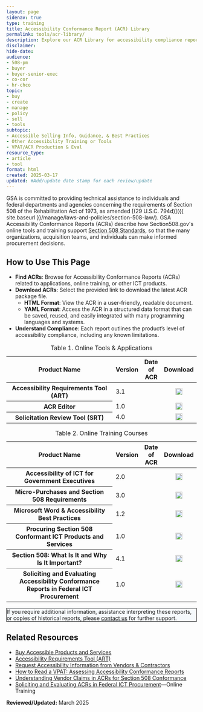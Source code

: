 ```yaml
---
layout: page
sidenav: true
type: training
title: Accessibility Conformance Report (ACR) Library
permalink: tools/acr-library/
description: Explore our ACR Library for accessibility compliance reports on our ICT tools and online training. Ensure Section 508 compliance for informed procurement and development.
disclaimer: 
hide-date: 
audience: 
- 508-pm
- buyer
- buyer-senior-exec
- co-cor
- hr-chco
topic: 
- buy
- create
- manage
- policy
- sell
- tools
subtopic: 
- Accessible Selling Info, Guidance, & Best Practices
- Other Accessibility Training or Tools
- VPAT/ACR Production & Eval
resource_type: 
- article
- tool
format: html
created: 2025-03-17
updated: #Add/update date stamp for each review/update
---
```

GSA is committed to providing technical assistance to individuals and federal departments and agencies concerning the requirements of Section 508 of the Rehabilitation Act of 1973, as amended [(29 U.S.C. 794d)]({{ site.baseurl }}/manage/laws-and-policies/section-508-law/). GSA Accessibility Conformance Reports (ACRs) describe how Section508.gov's online tools and training support <a href="https://www.access-board.gov/ict/" target="_blank" class="usa-link--external">Section 508 Standards</a>, so that the many organizations, acquisition teams, and individuals can make informed procurement decisions.

## How to Use This Page

* **Find ACRs**: Browse for Accessibility Conformance Reports (ACRs) related to applications, online training, or other ICT products.
* **Download ACRs**: Select the provided link to download the latest ACR package file.
  * **HTML Format**: View the ACR in a user-friendly, readable document.
  * **YAML Format**: Access the ACR in a structured data format that can be saved, reused, and easily integrated with many programming languages and systems.
* **Understand Compliance**: Each report outlines the product’s level of accessibility compliance, including any known limitations.

<table id="table-1" class="grid-col-12 usa-table usa-table--borderless striped margin-top-4">
  <caption>Table 1. Online Tools & Applications</caption>
  <thead>
    <tr>
      <th scope="col" style="width:100%">Product Name</th>
      <th scope="col" class="center">Version</th>
      <th scope="col" class="center text-no-wrap">Date of ACR</th>
      <th scope="col" class="center">Download</th>
    </tr>
  </thead>
  <tbody>
    <tr>
      <th id="art" scope="row">Accessibility Requirements Tool (ART)</th>
      <td class="center">3.1</td>
      <td class="center"></td>
      <td style="vertical-align: middle; text-align: center;"><a href="https://assets.section508.gov/assets/files/acr-library/gsa-section580gov-acr-art.zip" aria-label="Download ACR for " aria-describedby="art"><img src="{{ site.baseurl }}/assets/images/icons/download-green.png" width="18px" height="18px" class="margin-top-05 margin-bottom-neg-05" alt=""></a></td>
    </tr>
    <tr>
      <th id="acre" scope="row">ACR Editor</th>
      <td class="center">1.0</td>
      <td class="center"></td>
      <td style="vertical-align: middle; text-align: center;"><a href="https://assets.section508.gov/assets/files/acr-library/gsa-section580gov-acr-acreditor.zip" aria-label="Download ACR for " aria-describedby="acre"><img src="{{ site.baseurl }}/assets/images/icons/download-green.png" width="18px" height="18px" class="margin-top-05 margin-bottom-neg-05" alt=""></a></td>
    </tr>
    <tr>
      <th id="srt" scope="row">Solicitation Review Tool (SRT)</th>
      <td class="center">4.0</td>
      <td class="center"></td>
      <td style="vertical-align: middle; text-align: center;"><a href="https://assets.section508.gov/assets/files/acr-library/gsa-section580gov-acr-srt.zip" aria-label="Download ACR for " aria-describedby="srt"><img src="{{ site.baseurl }}/assets/images/icons/download-green.png" width="18px" height="18px" class="margin-top-05 margin-bottom-neg-05" alt=""></a></td>
    </tr>
  </tbody>
</table>

<table id="table-2" class="grid-col-12 usa-table usa-table--borderless striped margin-top-5">
<caption>Table 2. Online Training Courses</caption>
  <thead>
    <tr>
      <th scope="col" style="width:100%">Product Name</th>
      <th scope="col" class="center">Version</th>
      <th scope="col" class="center text-no-wrap">Date of ACR</th>
      <th scope="col" class="center">Download</th>
    </tr>
  </thead>
  <tbody>
    <tr>
      <th id="ict-exec" scope="row">Accessibility of ICT for Government Executives</th>
      <td class="center">2.0</td>
      <td class="center"></td>
      <td style="vertical-align: middle; text-align: center;"><a href="https://assets.section508.gov/assets/files/acr-library/gsa-section580gov-acr-training-ict-gov-executives.zip" aria-label="Download ACR for " aria-describedby="ict-exec"><img src="{{ site.baseurl }}/assets/images/icons/download-green.png" width="18px" height="18px" class="margin-top-05 margin-bottom-neg-05" alt=""></a></td>
    </tr>   
    <tr>
      <th id="micro-purchase" scope="row">Micro-Purchases and Section 508 Requirements</th>
      <td class="center">3.0</td>
      <td class="center"></td>
      <td style="vertical-align: middle; text-align: center;"><a href="https://assets.section508.gov/assets/files/acr-library/gsa-section580gov-acr-micro-purchases-requirements.zip" aria-label="Download ACR for " aria-describedby="micro-purchase"><img src="{{ site.baseurl }}/assets/images/icons/download-green.png" width="18px" height="18px" class="margin-top-05 margin-bottom-neg-05" alt=""></a></td>
    </tr>
    <tr>
      <th id="ms-word" scope="row">Microsoft Word & Accessibility Best Practices</th>
      <td class="center">1.2</td>
      <td class="center"></td>
      <td style="vertical-align: middle; text-align: center;"><a href="https://assets.section508.gov/assets/files/acr-library/gsa-section580gov-acr-ms-word-best-practices.zip" aria-label="Download ACR for " aria-describedby="ms-word"><img src="{{ site.baseurl }}/assets/images/icons/download-green.png" width="18px" height="18px" class="margin-top-05 margin-bottom-neg-05" alt=""></a></td>
    </tr>
    <tr>
      <th id="procuring-ict" scope="row">Procuring Section 508 Conformant ICT Products and Services</th>
      <td class="center">1.0</td>
      <td class="center"></td>
      <td style="vertical-align: middle; text-align: center;"><a href="https://assets.section508.gov/assets/files/acr-library/gsa-section580gov-acr-procuring-conformant-ict.zip" aria-label="Download ACR for " aria-describedby="procuring-ict"><img src="{{ site.baseurl }}/assets/images/icons/download-green.png" width="18px" height="18px" class="margin-top-05 margin-bottom-neg-05" alt=""></a></td>
    </tr>
    <tr>
      <th id="508-what-why" scope="row">Section 508: What Is It and Why Is It Important?</th>
      <td class="center">4.1</td>
      <td class="center"></td>
      <td style="vertical-align: middle; text-align: center;"><a href="https://assets.section508.gov/assets/files/acr-library/gsa-section580gov-acr-508-what-why-important.zip" aria-label="Download ACR for " aria-describedby="508-what-why"><img src="{{ site.baseurl }}/assets/images/icons/download-green.png" width="18px" height="18px" class="margin-top-05 margin-bottom-neg-05" alt=""></a></td>
    </tr>
    <tr>
      <th id="evaluating-acrs" scope="row">Soliciting and Evaluating Accessibility Conformance Reports in Federal ICT Procurement</th>
      <td class="center">1.0</td>
      <td class="center"></td>
      <td style="vertical-align: middle; text-align: center;"><a href="https://assets.section508.gov/assets/files/acr-library/gsa-section580gov-acr-soliciting-evaluating-acrs.zip" aria-label="Download ACR for " aria-describedby="evaluating-acrs"><img src="{{ site.baseurl }}/assets/images/icons/download-green.png" width="18px" height="18px" class="margin-top-05 margin-bottom-neg-05" alt=""></a></td>
    </tr>
    <!--<tr>
      <th id="" scope="row"></th>
      <td class="center"></td>
      <td class="center"></td>
      <td style="vertical-align: middle; text-align: center;"><a href="https://assets.section508.gov/assets/files/acr-library/file.zip" aria-label="Download ACR for " aria-describedby=""><img src="{{ site.baseurl }}/assets/images/icons/download-green.png" width="18px" height="18px" class="margin-top-05 margin-bottom-neg-05" alt=""></a></td>
    </tr>--> 
  </tbody>
</table>

<div class="grid-col-12 border-base radius-lg padding-1" style="border: 1px solid black; background-color: #f5f9fc;">
  If you require additional information, assistance interpreting these reports, or copies of historical reports, please <a href="{{ site.baseurl }}/contact-us/">contact us</a> for further support.
</div>

## Related Resources
  * [Buy Accessible Products and Services](https://www.section508.gov/buy/)
  * [Accessibility Requirements Tool (ART)](https://www.section508.gov/art/)
  * [Request Accessibility Information from Vendors & Contractors](https://www.section508.gov/buy/request-accessibility-information/)
  * <a href="https://mw19.mwconf.org/paper/how-to-read-a-vpat-assessing-accessibility-conformance-reports/" target="_blank" class="usa-link--external">How to Read a VPAT: Assessing Accessibility Conformance Reports</a>
  * [Understanding Vendor Claims in ACRs for Section 508 Conformance](https://www.section508.gov/buy/understand-claims/) 
  * [Soliciting and Evaluating ACRs in Federal ICT Procurement](https://www.section508.gov/training/online-course/soliciting-and-evaluating-acrs/)—Online Training

**Reviewed/Updated:** March 2025
